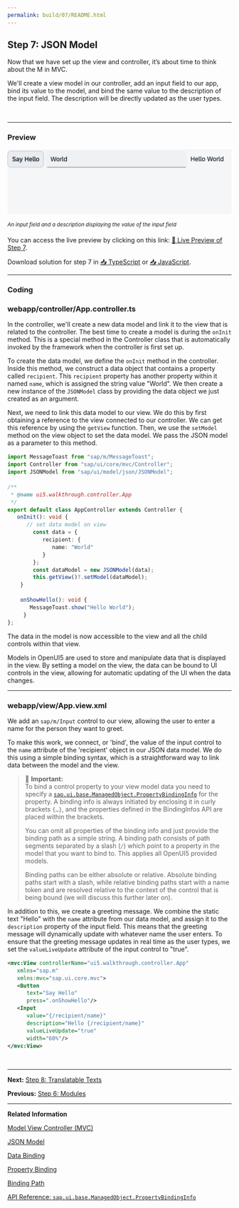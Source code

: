 ```yaml
---
permalink: build/07/README.html
---
```


## Step 7: JSON Model

Now that we have set up the view and controller, it’s about time to think about the M in MVC.

We'll create a view model in our controller, add an input field to our app, bind its value to the model, and bind the same value to the description of the input field. The description will be directly updated as the user types.

&nbsp;

***

### Preview

![](assets/loioafc105517a644407bd90662e3d94ea01_LowRes.png "An input field and a description displaying the value of the input field")

<sup>*An input field and a description displaying the value of the input field*</sup>

You can access the live preview by clicking on this link: [🔗 Live Preview of Step 7](https://sap-samples.github.io/ui5-typescript-walkthrough/build/07/index-cdn.html).

Download solution for step 7 in [📥 TypeScript](https://sap-samples.github.io/ui5-typescript-walkthrough/ui5-typescript-walkthrough-step-07.zip) or [📥 JavaScript](https://sap-samples.github.io/ui5-typescript-walkthrough/ui5-typescript-walkthrough-step-07-js.zip).

***

### Coding

### webapp/controller/App.controller.ts

In the controller, we'll create a new data model and link it to the view that is related to the controller. The best time to create a model is during the `onInit` method. This is a special method in the Controller class that is automatically invoked by the framework when the controller is first set up.

To create the data model, we define the `onInit` method in the controller. Inside this method, we construct a data object that contains a property called `recipient`. This `recipient` property has another property within it named `name`, which is assigned the string value "World". We then create a new instance of the `JSONModel` class by providing the data object we just created as an argument.

Next, we need to link this data model to our view. We do this by first obtaining a reference to the view connected to our controller. We can get this reference by using the `getView` function. Then, we use the `setModel` method on the view object to set the data model. We pass the JSON model as a parameter to this method.


```ts
import MessageToast from "sap/m/MessageToast";
import Controller from "sap/ui/core/mvc/Controller";
import JSONModel from "sap/ui/model/json/JSONModel";

/**
 * @name ui5.walkthrough.controller.App
 */
export default class AppController extends Controller {
   onInit(): void {
      // set data model on view
        const data = {
           recipient: {
              name: "World"
           }
        };
        const dataModel = new JSONModel(data);
        this.getView()?.setModel(dataModel);
    }

    onShowHello(): void {
       MessageToast.show("Hello World");
     }
};

```

The data in the model is now accessible to the view and all the child controls within that view.

Models in OpenUI5 are used to store and manipulate data that is displayed in the view. By setting a model on the view, the data can be bound to UI controls in the view, allowing for automatic updating of the UI when the data changes. 

***

### webapp/view/App.view.xml

We add an `sap/m/Input` control to our view, allowing the user to enter a name for the person they want to greet.

To make this work, we connect, or 'bind', the value of the input control to the `name` attribute of the 'recipient' object in our JSON data model. We do this using a simple binding syntax, which is a straightforward way to link data between the model and the view. 

> 📌 **Important:** <br>
> To bind a control property to your view model data you need to specify a [`sap.ui.base.ManagedObject.PropertyBindingInfo`](https://sdk.openui5.org/api/sap.ui.base.ManagedObject.PropertyBindingInfo) for the property. A binding info is always initiated by enclosing it in curly brackets `{…}`, and the properties defined in the BindingInfos API are placed within the brackets.
>
> You can omit all properties of the binding info and just provide the binding path as a simple string. A binding path consists of path segments separated by a slash (`/`) which point to a property in the model that you want to bind to. This applies all OpenUI5 provided models.
>
> Binding paths can be either absolute or relative. Absolute binding paths start with a slash, while relative binding paths start with a name token and are resolved relative to the context of the control that is being bound (we will discuss this further later on).

In addition to this, we create a greeting message. We combine the static text "Hello" with the `name` attribute from our data model, and assign it to the `description` property of the input field. This means that the greeting message will dynamically update with whatever name the user enters. To ensure that the greeting message updates in real time as the user types, we set the `valueLiveUpdate` attribute of the input control to "true".

```xml
<mvc:View controllerName="ui5.walkthrough.controller.App"
   xmlns="sap.m"
   xmlns:mvc="sap.ui.core.mvc">
   <Button
      text="Say Hello"
      press=".onShowHello"/>
   <Input
      value="{/recipient/name}"
      description="Hello {/recipient/name}"
      valueLiveUpdate="true"
      width="60%"/>    
</mvc:View>
```

&nbsp;

***

**Next:** [Step 8: Translatable Texts](../08/README.html "In this step we move the texts of our UI to a separate resource file.")

**Previous:** [Step 6: Modules](../06/README.html "In OpenUI5, resources are often referred to as modules. In this step, we replace the alert from the last exercise with a proper Message Toast from the `sap.m` library.")

***

**Related Information**  

[Model View Controller \(MVC\)](https://sdk.openui5.org/topic/91f233476f4d1014b6dd926db0e91070.html "The Model View Controller (MVC) concept is used in OpenUI5 to separate the representation of information from the user interaction. This separation facilitates development and the changing of parts independently.")

[JSON Model](https://sdk.openui5.org/topic/96804e3315ff440aa0a50fd290805116.html#loio96804e3315ff440aa0a50fd290805116 "The JSON model can be used to bind controls to JavaScript object data, which is usually serialized in the JSON format.")

[Data Binding](https://sdk.openui5.org/topic/68b9644a253741e8a4b9e4279a35c247.html "You use data binding to bind UI elements to data sources to keep the data in sync and allow data editing on the UI.")

[Property Binding](https://sdk.openui5.org/topic/91f0652b6f4d1014b6dd926db0e91070.html "With property binding, you can initialize properties of a control automatically and update them based on the data of the model.")

[Binding Path](https://ui5.sap.com/#/topic/2888af49635949eca14fa326d04833b9.html "Binding paths address the different properties and lists in a model and define how a node in the hierarchical data tree can be found.")

[API Reference: `sap.ui.base.ManagedObject.PropertyBindingInfo`](https://sdk.openui5.org/api/sap.ui.base.ManagedObject.PropertyBindingInfo "Configuration for the binding of a managed property.")

